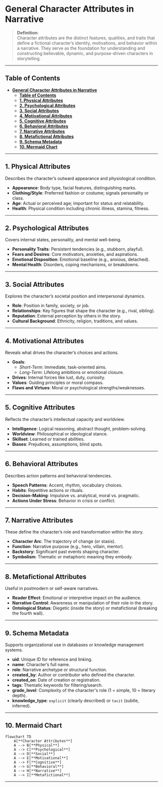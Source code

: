 # **General Character Attributes in Narrative**

> **Definition**:  
> Character attributes are the distinct features, qualities, and traits that define a fictional character’s identity, motivations, and behavior within a narrative. They serve as the foundation for understanding and constructing believable, dynamic, and purpose-driven characters in storytelling.

---

## **Table of Contents**

- [**General Character Attributes in Narrative**](#general-character-attributes-in-narrative)
  - [**Table of Contents**](#table-of-contents)
  - [**1. Physical Attributes**](#1-physical-attributes)
  - [**2. Psychological Attributes**](#2-psychological-attributes)
  - [**3. Social Attributes**](#3-social-attributes)
  - [**4. Motivational Attributes**](#4-motivational-attributes)
  - [**5. Cognitive Attributes**](#5-cognitive-attributes)
  - [**6. Behavioral Attributes**](#6-behavioral-attributes)
  - [**7. Narrative Attributes**](#7-narrative-attributes)
  - [**8. Metafictional Attributes**](#8-metafictional-attributes)
  - [**9. Schema Metadata**](#9-schema-metadata)
  - [**10. Mermaid Chart**](#10-mermaid-chart)

---

## **1. Physical Attributes**

Describes the character’s outward appearance and physiological condition.

- **Appearance**: Body type, facial features, distinguishing marks.
- **Clothing/Style**: Preferred fashion or costume; signals personality or class.
- **Age**: Actual or perceived age; important for status and relatability.
- **Health**: Physical condition including chronic illness, stamina, fitness.

---

## **2. Psychological Attributes**

Covers internal states, personality, and mental well-being.

- **Personality Traits**: Persistent tendencies (e.g., stubborn, playful).
- **Fears and Desires**: Core motivators, anxieties, and aspirations.
- **Emotional Disposition**: Emotional baseline (e.g., anxious, detached).
- **Mental Health**: Disorders, coping mechanisms, or breakdowns.

---

## **3. Social Attributes**

Explores the character’s societal position and interpersonal dynamics.

- **Role**: Position in family, society, or job.
- **Relationships**: Key figures that shape the character (e.g., rival, sibling).
- **Reputation**: External perception by others in the story.
- **Cultural Background**: Ethnicity, religion, traditions, and values.

---

## **4. Motivational Attributes**

Reveals what drives the character’s choices and actions.

- **Goals**:
  - _Short-Term_: Immediate, task-oriented aims.
  - _Long-Term_: Lifelong ambitions or emotional closure.
- **Drives**: Internal forces like lust, duty, curiosity.
- **Values**: Guiding principles or moral compass.
- **Flaws and Virtues**: Moral or psychological strengths/weaknesses.

---

## **5. Cognitive Attributes**

Reflects the character’s intellectual capacity and worldview.

- **Intelligence**: Logical reasoning, abstract thought, problem-solving.
- **Worldview**: Philosophical or ideological stance.
- **Skillset**: Learned or trained abilities.
- **Biases**: Prejudices, assumptions, blind spots.

---

## **6. Behavioral Attributes**

Describes action patterns and behavioral tendencies.

- **Speech Patterns**: Accent, rhythm, vocabulary choices.
- **Habits**: Repetitive actions or rituals.
- **Decision-Making**: Impulsive vs. analytical, moral vs. pragmatic.
- **Actions Under Stress**: Behavior in crisis or conflict.

---

## **7. Narrative Attributes**

These define the character’s role and transformation within the story.

- **Character Arc**: The trajectory of change (or stasis).
- **Function**: Narrative purpose (e.g., hero, villain, mentor).
- **Backstory**: Significant past events shaping character.
- **Symbolism**: Thematic or metaphoric meaning they embody.

---

## **8. Metafictional Attributes**

Useful in postmodern or self-aware narratives.

- **Reader Effect**: Emotional or interpretive impact on the audience.
- **Narrative Control**: Awareness or manipulation of their role in the story.
- **Ontological Status**: Diegetic (inside the story) or metafictional (breaking the fourth wall).

---

## **9. Schema Metadata**

Supports organizational use in databases or knowledge management systems.

- **uid**: Unique ID for reference and linking.
- **name**: Character’s full name.
- **role**: Narrative archetype or structural function.
- **created_by**: Author or contributor who defined the character.
- **created_on**: Date of creation or registration.
- **tags**: Thematic keywords for filtering/search.
- **grade_level**: Complexity of the character's role (1 = simple, 10 = literary depth).
- **knowledge_type**: `explicit` (clearly described) or `tacit` (subtle, inferred).

---

## **10. Mermaid Chart**

```mermaid
flowchart TD
    A[**Character Attributes**]
    A --> B[**Physical**]
    A --> C[**Psychological**]
    A --> D[**Social**]
    A --> E[**Motivational**]
    A --> F[**Cognitive**]
    A --> G[**Behavioral**]
    A --> H[**Narrative**]
    A --> I[**Metafictional**]
```

---

